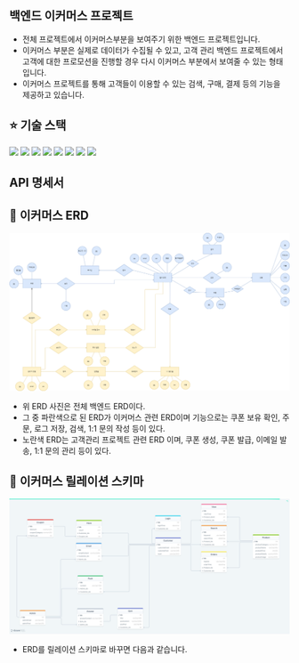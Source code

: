 ## 백엔드 이커머스 프로젝트

* 전체 프로젝트에서 이커머스부분을 보여주기 위한 백엔드 프로젝트입니다.
* 이커머스 부분은 실제로 데이터가 수집될 수 있고, 고객 관리 백엔드 프로젝트에서 고객에 대한 프로모션을 진행할 경우 다시 이커머스 부분에서 보여줄 수 있는 형태입니다.
* 이커머스 프로젝트를 통해 고객들이 이용할 수 있는 검색, 구매, 결제 등의 기능을 제공하고 있습니다.


## ⭐ 기술 스택 
<img src="https://img.shields.io/badge/mariadb-003545?style=for-the-badge&logo=mariadb&logoColor=white">
<img src="https://img.shields.io/badge/linux-FCC624?style=for-the-badge&logo=linux&logoColor=white">
<img src="https://img.shields.io/badge/java-F7DF1E?style=for-the-badge&logo=java&logoColor=white">
<img src="https://img.shields.io/badge/springboot-6DB33F?style=for-the-badge&logo=springboot&logoColor=white">
<img src="https://img.shields.io/badge/springsecurity-000000?style=for-the-badge&logo=springsecurity&logoColor=white">
<img src="https://img.shields.io/badge/jsonwebtokens-FCC624?style=for-the-badge&logo=jsonwebtokens&logoColor=white">
<img src="https://img.shields.io/badge/centos-262577?style=for-the-badge&logo=centos&logoColor=white">
<img src="https://img.shields.io/badge/linux-FCC624?style=for-the-badge&logo=linux&logoColor=white">

## API 명세서

## 💾 이커머스 ERD
<img src=./img/2team_ERD.png>

* 위 ERD 사진은 전체 백엔드 ERD이다.
* 그 중 파란색으로 된 ERD가 이커머스 관련 ERD이며 기능으로는 쿠폰 보유 확인, 주문, 로그 저장, 검색, 1:1 문의 작성 등이 있다.
* 노란색 ERD는 고객관리 프로젝트 관련 ERD 이며, 쿠폰 생성, 쿠폰 발급, 이메일 발송, 1:1 문의 관리 등이 있다.

## 🚧 이커머스 릴레이션 스키마

<img src=./img/RS.png>

*  ERD를 릴레이션 스키마로 바꾸면 다음과 같습니다.
